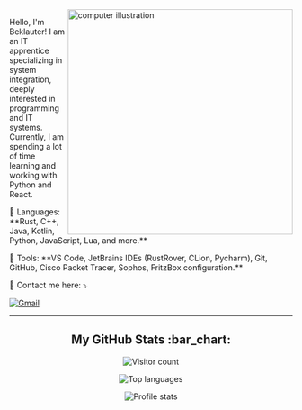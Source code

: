 <img src="https://raw.githubusercontent.com/MicaelliMedeiros/micaellimedeiros/master/image/computer-illustration.png" alt="computer illustration" width="400px" align="right">

<p align="left"> 
  Hello, I'm Beklauter! I am an IT apprentice specializing in system integration, deeply interested in programming and IT systems.<br>
  Currently, I am spending a lot of time learning and working with Python and React.
</p>

<p align="left">
  🦄 Languages: **Rust, C++, Java, Kotlin, Python, JavaScript, Lua, and more.**
</p>

<p align="left">
  💼 Tools: **VS Code, JetBrains IDEs (RustRover, CLion, Pycharm), Git, GitHub, Cisco Packet Tracer, Sophos, FritzBox configuration.**
</p>

<p align="left">
  💌 Contact me here: ⤵️
</p>

<p align="left">
  <a href="mailto:beklauter@flux-panel.de" title="Gmail">
    <img src="https://img.shields.io/badge/-Gmail-FF0000?style=flat-square&labelColor=FF0000&logo=gmail&logoColor=white" alt="Gmail"/>
  </a>
</p>

---

<h2 align="center">My GitHub Stats :bar_chart:</h2>

<p align="center"><img src="https://profile-counter.glitch.me/beklauter/count.svg" alt="Visitor count" /></p>

<p align="center"><img src="https://github-readme-stats.vercel.app/api/top-langs/?username=beklauter&langs_count=10&theme=tokyonight&layout=compact" alt="Top languages" /></p>

<p align="center"><img src="https://github-readme-stats.vercel.app/api?username=beklauter&show_icons=true&theme=synthwave" alt="Profile stats" /></p>
